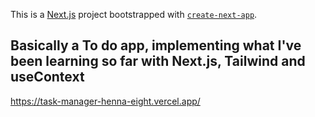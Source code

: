 This is a [Next.js](https://nextjs.org/) project bootstrapped with [`create-next-app`](https://github.com/vercel/next.js/tree/canary/packages/create-next-app).

## Basically a To do app, implementing what I've been learning so far with Next.js, Tailwind and useContext


https://task-manager-henna-eight.vercel.app/
